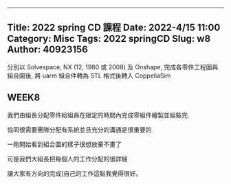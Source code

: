 
---
Title: 2022 spring CD 課程
Date: 2022-4/15 11:00
Category: Misc
Tags: 2022 springCD
Slug: w8
Author: 40923156
---
<!-- PELICAN_END_SUMMARY -->


分別以 Solvespace, NX (12, 1980 或 2008) 及 Onshape, 完成各零件工程圖與組合圖後, 將 uarm 組合件轉為 STL 格式後轉入 CoppeliaSim


WEEK8
----

我們由組長分配零件給組員在限定的時間內完成零組件繪製並組裝完.

協同很需要團隊分配有系統並且充分的溝通是很重要的

一剛開始看到組合圖的樣子很想放棄不畫了

可是我們大組長把每個人的工作分配的很詳細

讓大家有方向的完成]自己的工作這點我覺得很好。


